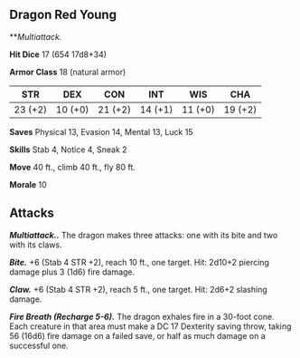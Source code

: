 ## Dragon Red Young

***Multiattack.*

**Hit Dice** 17 (654 17d8+34)

**Armor Class** 18 (natural armor)

| STR     | DEX     | CON     | INT     | WIS     | CHA     |
|---------|---------|---------|---------|---------|---------|
| 23 (+2) | 10 (+0) | 21 (+2) | 14 (+1) | 11 (+0) | 19 (+2) |

**Saves** Physical 13, Evasion 14, Mental 13, Luck 15

**Skills** Stab 4, Notice 4, Sneak 2

**Move** 40 ft., climb 40 ft., fly 80 ft.

**Morale** 10

## Attacks

***Multiattack..*** The dragon makes three attacks: one with its bite and two with its claws.

***Bite.*** +6 (Stab 4 STR +2), reach 10 ft., one target. Hit: 2d10+2 piercing damage plus 3 (1d6) fire damage.

***Claw.*** +6 (Stab 4 STR +2), reach 5 ft., one target. Hit: 2d6+2 slashing damage.

***Fire Breath (Recharge 5-6).*** The dragon exhales fire in a 30-foot cone. Each creature in that area must make a DC 17 Dexterity saving throw, taking 56 (16d6) fire damage on a failed save, or half as much damage on a successful one.

